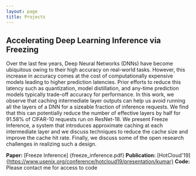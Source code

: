 ```yaml
---
layout: page
title: Projects
---
```


## Accelerating Deep Learning Inference via Freezing
Over the last few years, Deep Neural Networks (DNNs) have become ubiquitous owing to their high accuracy on real-world tasks. However, this increase in accuracy comes at the cost of computationally expensive models leading to higher prediction latencies. Prior efforts to reduce this latency such as quantization, model distillation, and any-time prediction models typically trade-off accuracy for performance. In this work, we observe that caching intermediate layer outputs can help us avoid running all the layers of a DNN for a sizeable fraction of inference requests. We find that this can potentially reduce the number of effective layers by half for 91.58% of CIFAR-10 requests run on ResNet-18. We present Freeze Inference, a system that introduces approximate caching at each intermediate layer and we discuss techniques to reduce the cache size and improve the cache hit rate. Finally, we discuss some of the open research challenges in realizing such a design.

**Paper:** [Freeze Inference] {freeze_inference.pdf}
**Publication:** [HotCloud'19] {https://www.usenix.org/conference/hotcloud19/presentation/kumar}
**Code:** Please contact me for access to code
